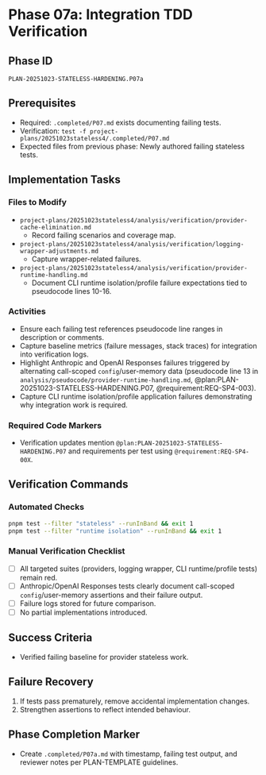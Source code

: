 # Phase 07a: Integration TDD Verification

## Phase ID
`PLAN-20251023-STATELESS-HARDENING.P07a`

## Prerequisites
- Required: `.completed/P07.md` exists documenting failing tests.
- Verification: `test -f project-plans/20251023stateless4/.completed/P07.md`
- Expected files from previous phase: Newly authored failing stateless tests.

## Implementation Tasks

### Files to Modify
- `project-plans/20251023stateless4/analysis/verification/provider-cache-elimination.md`
  - Record failing scenarios and coverage map.
- `project-plans/20251023stateless4/analysis/verification/logging-wrapper-adjustments.md`
  - Capture wrapper-related failures.
- `project-plans/20251023stateless4/analysis/verification/provider-runtime-handling.md`
  - Document CLI runtime isolation/profile failure expectations tied to pseudocode lines 10-16.

### Activities
- Ensure each failing test references pseudocode line ranges in description or comments.
- Capture baseline metrics (failure messages, stack traces) for integration into verification logs.
- Highlight Anthropic and OpenAI Responses failures triggered by alternating call-scoped `config`/user-memory data (pseudocode line 13 in `analysis/pseudocode/provider-runtime-handling.md`, @plan:PLAN-20251023-STATELESS-HARDENING.P07, @requirement:REQ-SP4-003).
- Capture CLI runtime isolation/profile application failures demonstrating why integration work is required.

### Required Code Markers
- Verification updates mention `@plan:PLAN-20251023-STATELESS-HARDENING.P07` and requirements per test using `@requirement:REQ-SP4-00X`.

## Verification Commands

### Automated Checks
```bash
pnpm test --filter "stateless" --runInBand && exit 1
pnpm test --filter "runtime isolation" --runInBand && exit 1
```

### Manual Verification Checklist
- [ ] All targeted suites (providers, logging wrapper, CLI runtime/profile tests) remain red.
- [ ] Anthropic/OpenAI Responses tests clearly document call-scoped `config`/user-memory assertions and their failure output.
- [ ] Failure logs stored for future comparison.
- [ ] No partial implementations introduced.

## Success Criteria
- Verified failing baseline for provider stateless work.

## Failure Recovery
1. If tests pass prematurely, remove accidental implementation changes.
2. Strengthen assertions to reflect intended behaviour.

## Phase Completion Marker
- Create `.completed/P07a.md` with timestamp, failing test output, and reviewer notes per PLAN-TEMPLATE guidelines.
